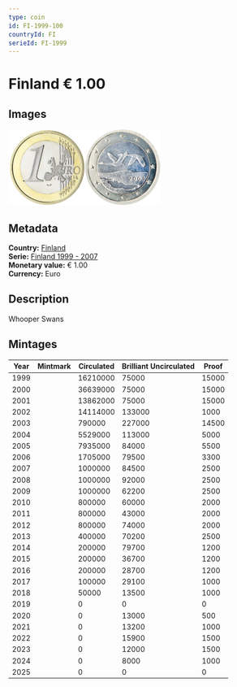 ```yaml
---
type: coin
id: FI-1999-100
countryId: FI
serieId: FI-1999
---
```


# Finland € 1.00

## Images

<img src="../../../Images/common-2002-100.webp" height="150" alt="Front image"><img src="Images/finland-1999-100.webp" height="150" alt="Back image">

## Metadata

**Country:** [Finland](../index.md)\
**Serie:** [Finland 1999 - 2007](index.md)\
**Monetary value:** € 1.00\
**Currency:** Euro

## Description

Whooper Swans

## Mintages

| Year | Mintmark | Circulated | Brilliant Uncirculated | Proof |
| ---- | -------- | ---------- | ---------------------- | ----- |
| 1999 |          | 16210000   | 75000                  | 15000 |
| 2000 |          | 36639000   | 75000                  | 15000 |
| 2001 |          | 13862000   | 75000                  | 15000 |
| 2002 |          | 14114000   | 133000                 | 1000  |
| 2003 |          | 790000     | 227000                 | 14500 |
| 2004 |          | 5529000    | 113000                 | 5000  |
| 2005 |          | 7935000    | 84000                  | 5500  |
| 2006 |          | 1705000    | 79500                  | 3300  |
| 2007 |          | 1000000    | 84500                  | 2500  |
| 2008 |          | 1000000    | 92000                  | 2500  |
| 2009 |          | 1000000    | 62200                  | 2500  |
| 2010 |          | 800000     | 60000                  | 2000  |
| 2011 |          | 800000     | 43000                  | 2000  |
| 2012 |          | 800000     | 74000                  | 2000  |
| 2013 |          | 400000     | 70200                  | 2500  |
| 2014 |          | 200000     | 79700                  | 1200  |
| 2015 |          | 200000     | 36700                  | 1200  |
| 2016 |          | 200000     | 28700                  | 1200  |
| 2017 |          | 100000     | 29100                  | 1000  |
| 2018 |          | 50000      | 13500                  | 1000  |
| 2019 |          | 0          | 0                      | 0     |
| 2020 |          | 0          | 13000                  | 500   |
| 2021 |          | 0          | 13200                  | 1000  |
| 2022 |          | 0          | 15900                  | 1500  |
| 2023 |          | 0          | 12000                  | 1500  |
| 2024 |          | 0          | 8000                   | 1000  |
| 2025 |          | 0          | 0                      | 0     |
